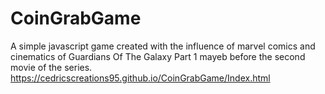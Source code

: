 # CoinGrabGame
A simple javascript game created with the influence of marvel comics and cinematics of Guardians Of The Galaxy Part 1 mayeb before the second movie of the series.
https://cedricscreations95.github.io/CoinGrabGame/Index.html
